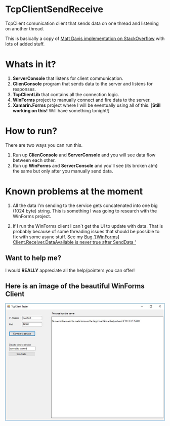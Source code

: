 # TcpClientSendReceive
TcpClient comunication client that sends data on one thread and listening on another thread.  

This is basically a copy of [Matt Davis implementation on StackOverflow](https://stackoverflow.com/a/20698153/1187583) with lots of added stuff.

# Whats in it?
1. **ServerConsole** that listens for client communication.
2. **ClienConsole** program that sends data to the server and listens for responses.
3. **TcpClientLib** that contains all the connection logic.
4. **WinForms** project to manually connect and fire data to the server.
5. **Xamarin.Forms** project where I will be eventually using all of this. [**Still working on this!** Will have something tonight!]

# How to run?
There are two ways you can run this.

1. Run up **ClienConsole** and **ServerConsole** and you will see data flow between each other.
2. Run up **WinForms** and **ServerConsole** and you'll see (its broken atm) the same but only after you manually send data.

# Known problems at the moment
1. All the data I'm sending to the service gets concatenated into one big (1024 byte) string. This is something I was going to research with the WinForms project.

2. If I run the WinForms client I can´t get the UI to update with data. That is probably because of some threading issues that should be possible to fix with some async stuff. See my [Bug '[WinForms] Client.Receiver.DataAvailable is never true after SendData '](https://github.com/sturlath/TcpClientSendReceive/issues/1)

## Want to help me?
I would **REALLY** appreciate all the help/pointers you can offer!

## Here is an image of the beautiful WinForms Client 

![d](Assets/WinFormsClientJPG.JPG)
